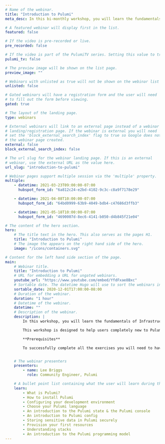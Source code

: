 ```yaml
---
# Name of the webinar.
title: "Introduction to Pulumi"
meta_desc: In this bi-monthly workshop, you will learn the fundamentals of Infrastructure as Code through guided exercises using Pulumi's Cloud Engineering platform.

# A featured webinar will display first in the list.
featured: false

# If the video is pre-recorded or live.
pre_recorded: false

# If the video is part of the PulumiTV series. Setting this value to true will list the video in the "PulumiTV" section.
pulumi_tv: false

# The preview image will be shown on the list page.
preview_image: ""

# Webinars with unlisted as true will not be shown on the webinar list
unlisted: false

# Gated webinars will have a registration form and the user will need
# to fill out the form before viewing.
gated: true

# The layout of the landing page.
type: webinars

# External webinars will link to an external page instead of a webinar
# landing/registration page. If the webinar is external you will need
# set the 'block_external_search_index' flag to true so Google does not index
# the webinar page created.
external: false
block_external_search_index: false

# The url slug for the webinar landing page. If this is an external
# webinar, use the external URL as the value here.
url_slug: "introduction-to-pulumi"

# Webinar pages support multiple session via the 'multiple' property.
multiple:
    - datetime: 2021-03-23T09:00:00-07:00
      hubspot_form_id: "6a812c24-e2bd-4102-9c3c-c8a9f7178e29"

    - datetime: 2021-04-08T10:00:00-07:00
      hubspot_form_id: "64bd0999-63b9-4049-bdb4-c47686d3ffb3"

    - datetime: 2021-05-18T10:00:00-07:00
      hubspot_form_id: "4690007d-8ec6-4141-b050-d4b845f21e04"

# The content of the hero section.
hero:
    # The title text in the hero. This also serves as the pages H1.
    title: "Introduction to Pulumi"
    # The image the appears on the right hand side of the hero.
    image: "/icons/containers.svg"

# Content for the left hand side section of the page.
main:
    # Webinar title.
    title: "Introduction to Pulumi"
    # URL for embedding a URL for ungated webinars.
    youtube_url: "https://www.youtube.com/embed/YfdFxae8Bxc"
    # Sortable date. The datetime Hugo will use to sort the webinars in date order.
    sortable_date: 2020-12-01T17:00:00-08:00
    # Duration of the webinar.
    duration: "1 hour"
    # Datetime of the webinar.
    datetime: ""
    # Description of the webinar.
    description: |
        In this workshop, you will learn the fundamentals of Infrastructure as Code through a series of guided exercises using Pulumi's Cloud Engineering platform. You will be introduced to Pulumi, an infrastructure as code platform where you can use programming languages to provision modern cloud infrastructure.

        This workshop is designed to help users completely new to Pulumi become familiar with the core concepts needed to be effective with the Pulumi Infrastructure as Code platform. We will guide through the Pulumi platform with diagrams and a series of hands on exercises to help you understand the building blocks available in Pulumi.

        **Prerequisites**

        To successfully complete all the exercises you will need to have [Docker](https://docs.docker.com/get-docker/) installed on your machine. You can also install the [Pulumi CLI](/docs/get-started/install/) ahead of time, but we will walk you through the install process during the session.


    # The webinar presenters
    presenters:
        - name: Lee Briggs
          role: Community Engineer, Pulumi

    # A bullet point list containing what the user will learn during the webinar.
    learn:
        - What is Pulumi?
        - How to install Pulumi
        - Configuring your development environment
        - Choose your Pulumi language
        - An introduction to the Pulumi state & the Pulumi console
        - An introduction to Pulumi config
        - Storing sensitive data in Pulumi securely
        - Provision your first resources
        - Understanding stacks
        - An introduction to the Pulumi programming model
---
```

